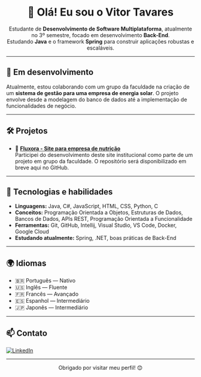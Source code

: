 <h1 align="center">👋 Olá! Eu sou o Vitor Tavares</h1>

<p align="center">
  Estudante de <strong>Desenvolvimento de Software Multiplataforma</strong>, atualmente no 3º semestre, focado em desenvolvimento <strong>Back-End</strong>.<br/>
  Estudando <strong>Java</strong> e o framework <strong>Spring</strong> para construir aplicações robustas e escaláveis.
</p>

---

## 🚀 Em desenvolvimento

Atualmente, estou colaborando com um grupo da faculdade na criação de um **sistema de gestão para uma empresa de energia solar**. O projeto envolve desde a modelagem do banco de dados até a implementação de funcionalidades de negócio.

---

## 🛠 Projetos

- 🔗 <strong><a href="https://fluxora-web-flax.vercel.app/" target="_blank">Fluxora - Site para empresa de nutrição</a></strong>  
  Participei do desenvolvimento deste site institucional como parte de um projeto em grupo da faculdade. O repositório será disponibilizado em breve aqui no GitHub.

---

## 🧠 Tecnologias e habilidades

- <strong>Linguagens:</strong> Java, C#, JavaScript, HTML, CSS, Python, C  
- <strong>Conceitos:</strong> Programação Orientada a Objetos, Estruturas de Dados, Bancos de Dados, APIs REST, Programação Orientada a Funcionalidade  
- <strong>Ferramentas:</strong> Git, GitHub, Intellij, Visual Studio, VS Code, Docker, Google Cloud
- <strong>Estudando atualmente:</strong> Spring, .NET, boas práticas de Back-End

---

## 🌍 Idiomas

- 🇧🇷 Português — Nativo  
- 🇺🇸 Inglês — Fluente  
- 🇫🇷 Francês — Avançado  
- 🇪🇸 Espanhol — Intermediário  
- 🇯🇵 Japonês — Intermediário

---

## 📫 Contato

<p>
  <a href="https://www.linkedin.com/in/vitor-tavares-500967236/" target="_blank">
    <img src="https://img.shields.io/badge/LinkedIn-0077B5?style=flat&logo=linkedin&logoColor=white" alt="LinkedIn">
  </a>
</p>

---

<p align="center">Obrigado por visitar meu perfil! 😊</p>

